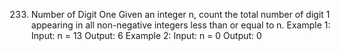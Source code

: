 233. Number of Digit One
Given an integer n, count the total number of digit 1 appearing in all non-negative integers less than or equal to n.
Example 1:
Input: n = 13
Output: 6
Example 2:
Input: n = 0
Output: 0
